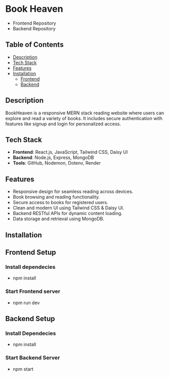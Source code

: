 # Book Heaven
- Frontend Repository
- Backend Repository

## Table of Contents
- [Description](#description)
- [Tech Stack](#tech-stack)
- [Features](#features)
- [Installation](#installation)
  - [Frontend](#frontend-setup)
  - [Backend](#backend-setup)

## Description
BookHeaven is a responsive MERN stack reading website where users can explore and read a variety of books. It includes secure authentication with features like signup and login for personalized access.

## Tech Stack
- **Frontend**: React.js, JavaScript, Tailwind CSS, Daisy UI
- **Backend**: Node.js, Express, MongoDB    
- **Tools**: GitHub, Nodemon, Dotenv, Render

## Features
- Responsive design for seamless reading across devices.
- Book browsing and reading functionality.
- Secure access to books for registered users.
- Clean and modern UI using Tailwind CSS & Daisy UI.
- Backend RESTful APIs for dynamic content loading.
- Data storage and retrieval using MongoDB. 

## Installation
## Frontend Setup
### Install dependecies
- npm install
### Start Frontend server
- npm run dev

## Backend Setup
### Install Dependecies
- npm install
### Start Backend Server
- npm start
